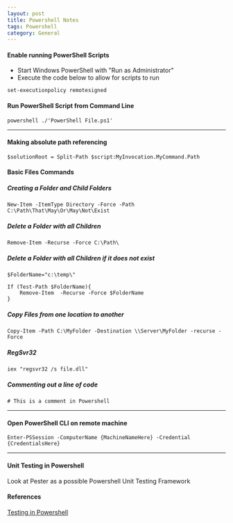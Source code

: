 ```yaml
---
layout: post
title: Powershell Notes
tags: Powershell
category: General
---
```

#### Enable running PowerShell Scripts ####

- Start Windows PowerShell with "Run as Administrator"  
- Execute the code below to allow for scripts to run  

~~~
set-executionpolicy remotesigned
~~~

#### Run PowerShell Script from Command Line ####

~~~
powershell ./'PowerShell File.ps1'
~~~

----------------------------------------------------------------------------------------

#### Making absolute path referencing ####

~~~
$solutionRoot = Split-Path $script:MyInvocation.MyCommand.Path
~~~

#### Basic Files Commands ####

##### Creating a Folder and Child Folders #####

~~~
New-Item -ItemType Directory -Force -Path C:\Path\That\May\Or\May\Not\Exist
~~~

##### Delete a Folder with all Children #####

~~~
Remove-Item -Recurse -Force C:\Path\
~~~

##### Delete a Folder with all Children if it does not exist #####

~~~
$FolderName="c:\temp\"

If (Test-Path $FolderName){
	Remove-Item  -Recurse -Force $FolderName
}
~~~

##### Copy Files from one location to another #####

~~~
Copy-Item -Path C:\MyFolder -Destination \\Server\MyFolder -recurse -Force
~~~

##### RegSvr32 #####

~~~
iex "regsvr32 /s file.dll"
~~~

##### Commenting out a line of code #####

~~~
# This is a comment in Powershell
~~~

----------------------------------------------------------------------------------------

#### Open PowerShell CLI on remote machine ####

~~~
Enter-PSSession -ComputerName {MachineNameHere} -Credential {CredentialsHere}
~~~

----------------------------------------------------------------------------------------

#### Unit Testing in Powershell ####

Look at Pester as a possible Powershell Unit Testing Framework

#### References ####
[Testing in Powershell](https://www.simple-talk.com/sysadmin/powershell/practical-powershell-unit-testing-checking-program-flow/?utm_source=simpletalk&utm_medium=email-main&utm_content=practicalps3-20141208&utm_campaign=sysadmin)

